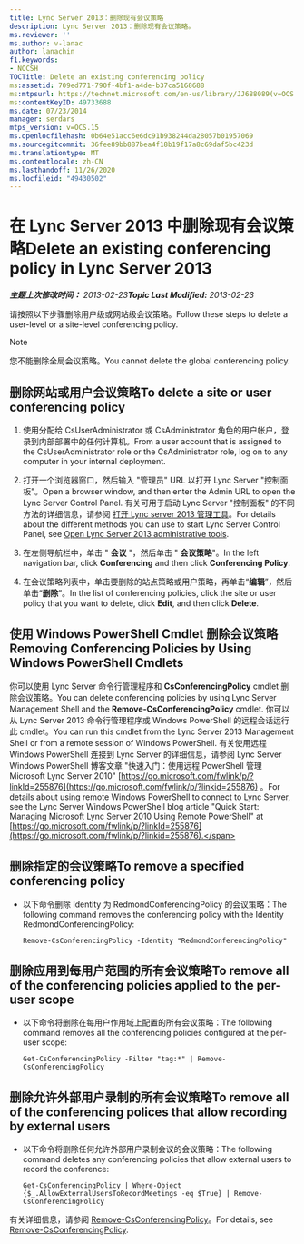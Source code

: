 ```yaml
---
title: Lync Server 2013：删除现有会议策略
description: Lync Server 2013：删除现有会议策略。
ms.reviewer: ''
ms.author: v-lanac
author: lanachin
f1.keywords:
- NOCSH
TOCTitle: Delete an existing conferencing policy
ms:assetid: 709ed771-790f-4bf1-a4de-b37ca5168688
ms:mtpsurl: https://technet.microsoft.com/en-us/library/JJ688089(v=OCS.15)
ms:contentKeyID: 49733688
ms.date: 07/23/2014
manager: serdars
mtps_version: v=OCS.15
ms.openlocfilehash: 0b64e51acc6e6dc91b938244da28057b01957069
ms.sourcegitcommit: 36fee89bb887bea4f18b19f17a8c69daf5bc423d
ms.translationtype: MT
ms.contentlocale: zh-CN
ms.lasthandoff: 11/26/2020
ms.locfileid: "49430502"
---
```

# <a name="delete-an-existing-conferencing-policy-in-lync-server-2013"></a><span data-ttu-id="a5400-103">在 Lync Server 2013 中删除现有会议策略</span><span class="sxs-lookup"><span data-stu-id="a5400-103">Delete an existing conferencing policy in Lync Server 2013</span></span>

<div data-xmlns="http://www.w3.org/1999/xhtml">

<div class="topic" data-xmlns="http://www.w3.org/1999/xhtml" data-msxsl="urn:schemas-microsoft-com:xslt" data-cs="https://msdn.microsoft.com/">

<div data-asp="https://msdn2.microsoft.com/asp">



</div>

<div id="mainSection">

<div id="mainBody"><span data-ttu-id="a5400-104">

<span> </span></span><span class="sxs-lookup"><span data-stu-id="a5400-104">

<span> </span></span></span>

<span data-ttu-id="a5400-105">_**主题上次修改时间：** 2013-02-23_</span><span class="sxs-lookup"><span data-stu-id="a5400-105">_**Topic Last Modified:** 2013-02-23_</span></span>

<span data-ttu-id="a5400-106">请按照以下步骤删除用户级或网站级会议策略。</span><span class="sxs-lookup"><span data-stu-id="a5400-106">Follow these steps to delete a user-level or a site-level conferencing policy.</span></span>

<div>


> [!NOTE]  
> <span data-ttu-id="a5400-107">您不能删除全局会议策略。</span><span class="sxs-lookup"><span data-stu-id="a5400-107">You cannot delete the global conferencing policy.</span></span>



</div>

<div>

## <a name="to-delete-a-site-or-user-conferencing-policy"></a><span data-ttu-id="a5400-108">删除网站或用户会议策略</span><span class="sxs-lookup"><span data-stu-id="a5400-108">To delete a site or user conferencing policy</span></span>

1.  <span data-ttu-id="a5400-109">使用分配给 CsUserAdministrator 或 CsAdministrator 角色的用户帐户，登录到内部部署中的任何计算机。</span><span class="sxs-lookup"><span data-stu-id="a5400-109">From a user account that is assigned to the CsUserAdministrator role or the CsAdministrator role, log on to any computer in your internal deployment.</span></span>

2.  <span data-ttu-id="a5400-110">打开一个浏览器窗口，然后输入 "管理员" URL 以打开 Lync Server "控制面板"。</span><span class="sxs-lookup"><span data-stu-id="a5400-110">Open a browser window, and then enter the Admin URL to open the Lync Server Control Panel.</span></span> <span data-ttu-id="a5400-111">有关可用于启动 Lync Server "控制面板" 的不同方法的详细信息，请参阅 [打开 Lync server 2013 管理工具](lync-server-2013-open-lync-server-administrative-tools.md)。</span><span class="sxs-lookup"><span data-stu-id="a5400-111">For details about the different methods you can use to start Lync Server Control Panel, see [Open Lync Server 2013 administrative tools](lync-server-2013-open-lync-server-administrative-tools.md).</span></span>

3.  <span data-ttu-id="a5400-112">在左侧导航栏中，单击 " **会议** "，然后单击 " **会议策略**"。</span><span class="sxs-lookup"><span data-stu-id="a5400-112">In the left navigation bar, click **Conferencing** and then click **Conferencing Policy**.</span></span>

4.  <span data-ttu-id="a5400-113">在会议策略列表中，单击要删除的站点策略或用户策略，再单击“**编辑**”，然后单击“**删除**”。</span><span class="sxs-lookup"><span data-stu-id="a5400-113">In the list of conferencing policies, click the site or user policy that you want to delete, click **Edit**, and then click **Delete**.</span></span>

</div>

<div>

## <a name="removing-conferencing-policies-by-using-windows-powershell-cmdlets"></a><span data-ttu-id="a5400-114">使用 Windows PowerShell Cmdlet 删除会议策略</span><span class="sxs-lookup"><span data-stu-id="a5400-114">Removing Conferencing Policies by Using Windows PowerShell Cmdlets</span></span>

<span data-ttu-id="a5400-115">你可以使用 Lync Server 命令行管理程序和 **CsConferencingPolicy** cmdlet 删除会议策略。</span><span class="sxs-lookup"><span data-stu-id="a5400-115">You can delete conferencing policies by using Lync Server Management Shell and the **Remove-CsConferencingPolicy** cmdlet.</span></span> <span data-ttu-id="a5400-116">你可以从 Lync Server 2013 命令行管理程序或 Windows PowerShell 的远程会话运行此 cmdlet。</span><span class="sxs-lookup"><span data-stu-id="a5400-116">You can run this cmdlet from the Lync Server 2013 Management Shell or from a remote session of Windows PowerShell.</span></span> <span data-ttu-id="a5400-117">有关使用远程 Windows PowerShell 连接到 Lync Server 的详细信息，请参阅 Lync Server Windows PowerShell 博客文章 "快速入门：使用远程 PowerShell 管理 Microsoft Lync Server 2010" [https://go.microsoft.com/fwlink/p/?linkId=255876](https://go.microsoft.com/fwlink/p/?linkid=255876) 。</span><span class="sxs-lookup"><span data-stu-id="a5400-117">For details about using remote Windows PowerShell to connect to Lync Server, see the Lync Server Windows PowerShell blog article "Quick Start: Managing Microsoft Lync Server 2010 Using Remote PowerShell" at [https://go.microsoft.com/fwlink/p/?linkId=255876](https://go.microsoft.com/fwlink/p/?linkid=255876).</span></span>

<div>

## <a name="to-remove-a-specified-conferencing-policy"></a><span data-ttu-id="a5400-118">删除指定的会议策略</span><span class="sxs-lookup"><span data-stu-id="a5400-118">To remove a specified conferencing policy</span></span>

  - <span data-ttu-id="a5400-119">以下命令删除 Identity 为 RedmondConferencingPolicy 的会议策略：</span><span class="sxs-lookup"><span data-stu-id="a5400-119">The following command removes the conferencing policy with the Identity RedmondConferencingPolicy:</span></span>
    
        Remove-CsConferencingPolicy -Identity "RedmondConferencingPolicy"

</div>

<div>

## <a name="to-remove-all-of-the-conferencing-policies-applied-to-the-per-user-scope"></a><span data-ttu-id="a5400-120">删除应用到每用户范围的所有会议策略</span><span class="sxs-lookup"><span data-stu-id="a5400-120">To remove all of the conferencing policies applied to the per-user scope</span></span>

  - <span data-ttu-id="a5400-121">以下命令将删除在每用户作用域上配置的所有会议策略：</span><span class="sxs-lookup"><span data-stu-id="a5400-121">The following command removes all the conferencing policies configured at the per-user scope:</span></span>
    
        Get-CsConferencingPolicy -Filter "tag:*" | Remove-CsConferencingPolicy

</div>

<div>

## <a name="to-remove-all-of-the-conferencing-polices-that-allow-recording-by-external-users"></a><span data-ttu-id="a5400-122">删除允许外部用户录制的所有会议策略</span><span class="sxs-lookup"><span data-stu-id="a5400-122">To remove all of the conferencing polices that allow recording by external users</span></span>

  - <span data-ttu-id="a5400-123">以下命令将删除任何允许外部用户录制会议的会议策略：</span><span class="sxs-lookup"><span data-stu-id="a5400-123">The following command deletes any conferencing policies that allow external users to record the conference:</span></span>
    
        Get-CsConferencingPolicy | Where-Object {$_.AllowExternalUsersToRecordMeetings -eq $True} | Remove-CsConferencingPolicy

</div>

<span data-ttu-id="a5400-124">有关详细信息，请参阅 [Remove-CsConferencingPolicy](https://docs.microsoft.com/powershell/module/skype/Remove-CsConferencingPolicy)。</span><span class="sxs-lookup"><span data-stu-id="a5400-124">For details, see [Remove-CsConferencingPolicy](https://docs.microsoft.com/powershell/module/skype/Remove-CsConferencingPolicy).</span></span>

<span data-ttu-id="a5400-125"></div>

</div>

<span> </span>

</div>

</div>

</span><span class="sxs-lookup"><span data-stu-id="a5400-125"></div>

</div>

<span> </span>

</div>

</div>

</span></span></div>

